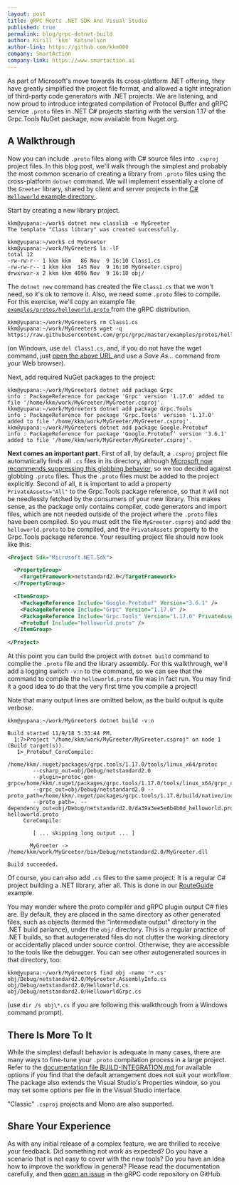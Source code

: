 ```yaml
---
layout: post
title: gRPC Meets .NET SDK And Visual Studio
published: true
permalink: blog/grpc-dotnet-build
author: Kirill 'kkm' Katsnelson
author-link: https://github.com/kkm000
company: SmartAction
company-link: https://www.smartaction.ai
---
```

As part of Microsoft's move towards its cross-platform .NET offering, they have
greatly simplified the project file format, and allowed a tight integration of
third-party code generators with .NET projects. We are listening, and now proud
to introduce integrated compilation of Protocol Buffer and gRPC service
`.proto` files in .NET C# projects starting with the version 1.17 of the
Grpc.Tools NuGet package, now available from Nuget.org.

<!--more-->

## A Walkthrough

Now you can include `.proto` files along with C# source files into `.csproj`
project files. In this blog post, we'll walk through the simplest and probably
the most common scenario of creating a library from `.proto` files using the
cross-platform `dotnet` command. We will implement essentially a clone of the
`Greeter` library, shared by client and server projects in the [C# `Helloworld`
example directory
](https://github.com/grpc/grpc/tree/master/examples/csharp/Helloworld/Greeter).

Start by creating a new library project.

```
kkm@yupana:~/work$ dotnet new classlib -o MyGreeter
The template "Class library" was created successfully.

kkm@yupana:~/work$ cd MyGreeter
kkm@yupana:~/work/MyGreeter$ ls -lF
total 12
-rw-rw-r-- 1 kkm kkm   86 Nov  9 16:10 Class1.cs
-rw-rw-r-- 1 kkm kkm  145 Nov  9 16:10 MyGreeter.csproj
drwxrwxr-x 2 kkm kkm 4096 Nov  9 16:10 obj/
```

The `dotnet new` command has created the file `Class1.cs` that we won't need, so
it's ok to remove it. Also, we need some `.proto` files to compile. For this
exercise, we'll copy an example file [`examples/protos/helloworld.proto`
](https://github.com/grpc/grpc/blob/master/examples/protos/helloworld.proto)
from the gRPC distribution.

```
kkm@yupana:~/work/MyGreeter$ rm Class1.cs
kkm@yupana:~/work/MyGreeter$ wget -q https://raw.githubusercontent.com/grpc/grpc/master/examples/protos/helloworld.proto
```

(on Windows, use `del Class1.cs`, and, if you do not have the wget command,
just [open the above URL
](https://raw.githubusercontent.com/grpc/grpc/master/examples/protos/helloworld.proto)
and use a *Save As...* command from your Web browser).

Next, add required NuGet packages to the project:

```
kkm@yupana:~/work/MyGreeter$ dotnet add package Grpc
info : PackageReference for package 'Grpc' version '1.17.0' added to file '/home/kkm/work/MyGreeter/MyGreeter.csproj'.
kkm@yupana:~/work/MyGreeter$ dotnet add package Grpc.Tools
info : PackageReference for package 'Grpc.Tools' version '1.17.0' added to file '/home/kkm/work/MyGreeter/MyGreeter.csproj'.
kkm@yupana:~/work/MyGreeter$ dotnet add package Google.Protobuf
info : PackageReference for package 'Google.Protobuf' version '3.6.1' added to file '/home/kkm/work/MyGreeter/MyGreeter.csproj'.
```

**Next comes an important part.** First of all, by default, a `.csproj` project
file automatically finds all `.cs` files in its directory, although
[Microsoft now recommends suppressing this globbing
behavior](https://docs.microsoft.com/dotnet/core/tools/csproj#recommendation),
so we too decided against globbing `.proto` files. Thus the `.proto`
files must be added to the project explicitly. Second of all, it is important
to add a property `PrivateAssets="All"` to the Grpc.Tools package reference,
so that it will not be needlessly fetched by the consumers of your new library.
This makes sense, as the package only contains compiler, code generators and
import files, which are not needed outside of the project where the `.proto`
files have been compiled. So you must edit the file `MyGreeter.csproj` and
add the `helloworld.proto` to be compiled, and the `PrivateAssets` property to
the Grpc.Tools package reference. Your resulting project file should now look
like this:

```xml
<Project Sdk="Microsoft.NET.Sdk">

  <PropertyGroup>
    <TargetFramework>netstandard2.0</TargetFramework>
  </PropertyGroup>

  <ItemGroup>
    <PackageReference Include="Google.Protobuf" Version="3.6.1" />
    <PackageReference Include="Grpc" Version="1.17.0" />
    <PackageReference Include="Grpc.Tools" Version="1.17.0" PrivateAssets="All" />
    <ProtoBuf Include="helloworld.proto" />
  </ItemGroup>

</Project>
```

At this point you can build the project with `dotnet build` command to compile
the `.proto` file and the library assembly. For this walkthrough, we'll add a
logging switch `-v:n` to the command, so we can see that the command to compile
the `helloworld.proto` file was in fact run. You may find it a good idea to do
that the very first time you compile a project!

Note that many output lines are omitted below, as the build output is quite
verbose.

```
kkm@yupana:~/work/MyGreeter$ dotnet build -v:n

Build started 11/9/18 5:33:44 PM.
  1:7>Project "/home/kkm/work/MyGreeter/MyGreeter.csproj" on node 1 (Build target(s)).
   1>_Protobuf_CoreCompile:
      /home/kkm/.nuget/packages/grpc.tools/1.17.0/tools/linux_x64/protoc
        --csharp_out=obj/Debug/netstandard2.0
        --plugin=protoc-gen-grpc=/home/kkm/.nuget/packages/grpc.tools/1.17.0/tools/linux_x64/grpc_csharp_plugin
        --grpc_out=obj/Debug/netstandard2.0 --proto_path=/home/kkm/.nuget/packages/grpc.tools/1.17.0/build/native/include
        --proto_path=. --dependency_out=obj/Debug/netstandard2.0/da39a3ee5e6b4b0d_helloworld.protodep helloworld.proto
     CoreCompile:

        [ ... skipping long output ... ]

       MyGreeter -> /home/kkm/work/MyGreeter/bin/Debug/netstandard2.0/MyGreeter.dll

Build succeeded.
```

Of course, you can also add `.cs` files to the same project: It is a regular C#
project building a .NET library, after all. This is done in our [RouteGuide
](https://github.com/grpc/grpc/tree/master/examples/csharp/RouteGuide/RouteGuide)
example.

You may wonder where the proto compiler and gRPC plugin output C# files are. By
default, they are placed in the same directory as other generated files, such
as objects (termed the "intermediate output" directory in the .NET build
parlance), under the `obj/` directory. This is a regular practice of .NET
builds, so that autogenerated files do not clutter the working directory or
accidentally placed under source control. Otherwise, they are accessible to the
tools like the debugger. You can see other autogenerated sources in that
directory, too:

```
kkm@yupana:~/work/MyGreeter$ find obj -name '*.cs'
obj/Debug/netstandard2.0/MyGreeter.AssemblyInfo.cs
obj/Debug/netstandard2.0/Helloworld.cs
obj/Debug/netstandard2.0/HelloworldGrpc.cs
```

(use `dir /s obj\*.cs` if you are following this walkthrough from a Windows
command prompt).

## There Is More To It

While the simplest default behavior is adequate in many cases, there are many
ways to fine-tune your `.proto` compilation process in a large project. Refer
to the [documentation file BUILD-INTEGRATION.md
](https://github.com/grpc/grpc/blob/master/src/csharp/BUILD-INTEGRATION.md)
for available options if you find that the default arrangement does not suit
your workflow. The package also extends the Visual Studio's Properties window,
so you may set some options per file in the Visual Studio interface.

"Classic" `.csproj` projects and Mono are also supported.

## Share Your Experience

As with any initial release of a complex feature, we are thrilled to receive
your feedback. Did something not work as expected? Do you have a scenario that
is not easy to cover with the new tools? Do you have an idea how to improve the
workflow in general? Please read the documentation carefully, and then [open an
issue](https://github.com/grpc/grpc/issues) in the gRPC code repository on
GitHub.
